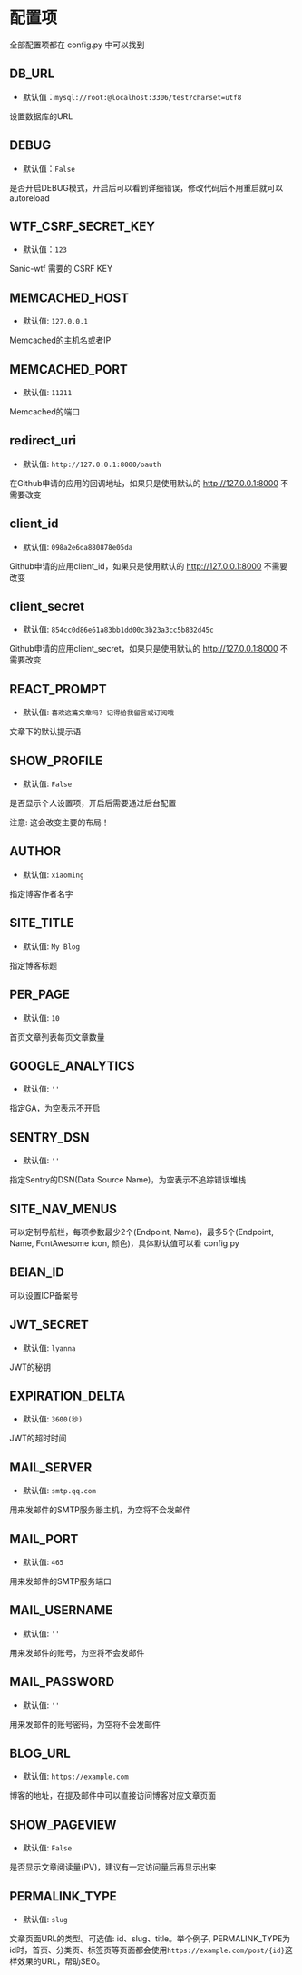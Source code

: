# 配置项

全部配置项都在 config.py 中可以找到

## DB_URL

- 默认值：`mysql://root:@localhost:3306/test?charset=utf8`

设置数据库的URL

## DEBUG

- 默认值：`False`

是否开启DEBUG模式，开启后可以看到详细错误，修改代码后不用重启就可以autoreload

## WTF_CSRF_SECRET_KEY

- 默认值：`123`

Sanic-wtf 需要的 CSRF KEY

## MEMCACHED_HOST

- 默认值: `127.0.0.1`

Memcached的主机名或者IP

## MEMCACHED_PORT

- 默认值: `11211`

Memcached的端口

## redirect_uri

- 默认值: `http://127.0.0.1:8000/oauth`

在Github申请的应用的回调地址，如果只是使用默认的 http://127.0.0.1:8000 不需要改变

## client_id

- 默认值: `098a2e6da880878e05da`

Github申请的应用client_id，如果只是使用默认的 http://127.0.0.1:8000 不需要改变

## client_secret

- 默认值: `854cc0d86e61a83bb1dd00c3b23a3cc5b832d45c`

Github申请的应用client_secret，如果只是使用默认的 http://127.0.0.1:8000 不需要改变

## REACT_PROMPT

- 默认值: `喜欢这篇文章吗? 记得给我留言或订阅哦`

文章下的默认提示语

## SHOW_PROFILE

- 默认值: `False`

是否显示个人设置项，开启后需要通过后台配置

注意: 这会改变主要的布局！

## AUTHOR

- 默认值: `xiaoming`

指定博客作者名字

## SITE_TITLE

- 默认值: `My Blog`

指定博客标题

## PER_PAGE

- 默认值: `10`

首页文章列表每页文章数量

## GOOGLE_ANALYTICS

- 默认值: `''`

指定GA，为空表示不开启

## SENTRY_DSN

- 默认值: `''`

指定Sentry的DSN(Data Source Name)，为空表示不追踪错误堆栈

## SITE_NAV_MENUS

可以定制导航栏，每项参数最少2个(Endpoint, Name)，最多5个(Endpoint, Name, FontAwesome icon, 颜色)，具体默认值可以看 config.py

## BEIAN_ID

可以设置ICP备案号

## JWT_SECRET

- 默认值: `lyanna`

JWT的秘钥

## EXPIRATION_DELTA

- 默认值: `3600(秒)`

JWT的超时时间

## MAIL_SERVER

- 默认值: `smtp.qq.com`

用来发邮件的SMTP服务器主机，为空将不会发邮件

## MAIL_PORT

- 默认值: `465`

用来发邮件的SMTP服务端口

## MAIL_USERNAME

- 默认值: `''`

用来发邮件的账号，为空将不会发邮件

## MAIL_PASSWORD

- 默认值: `''`

用来发邮件的账号密码，为空将不会发邮件

## BLOG_URL

- 默认值: `https://example.com`

博客的地址，在提及邮件中可以直接访问博客对应文章页面

## SHOW_PAGEVIEW

- 默认值: `False`

是否显示文章阅读量(PV)，建议有一定访问量后再显示出来

## PERMALINK_TYPE

- 默认值: `slug`

文章页面URL的类型。可选值: id、slug、title。举个例子, PERMALINK_TYPE为id时，首页、分类页、标签页等页面都会使用`https://example.com/post/{id}`这样效果的URL，帮助SEO。
